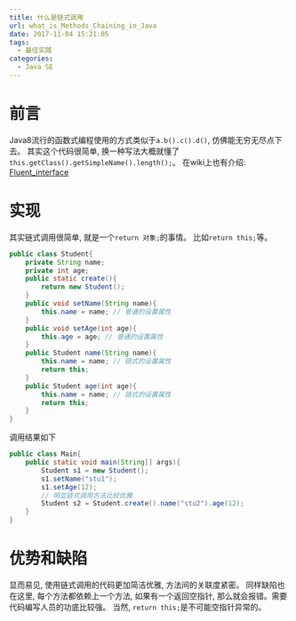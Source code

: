 ```yaml
---
title: 什么是链式调用
url: what_is_Methods_Chaining_in_Java
date: 2017-11-04 15:21:05
tags:
  - 最佳实践
categories:
  - Java SE
---
```


# 前言
Java8流行的函数式编程使用的方式类似于`a.b().c().d()`, 仿佛能无穷无尽点下去。
其实这个代码很简单, 换一种写法大概就懂了`this.getClass().getSimpleName().length();`。
在wiki上也有介绍: [Fluent_interface](https://en.wikipedia.org/wiki/Fluent_interface)
<!-- more -->

# 实现
其实链式调用很简单, 就是一个`return 对象;`的事情。
比如`return this;`等。
```java
public class Student{
    private String name;
    private int age;
    public static create(){
        return new Student();
    }
    public void setName(String name){
        this.name = name; // 普通的设置属性
    }
    public void setAge(int age){
        this.age = age; // 普通的设置属性
    }
    public Student name(String name){
        this.name = name; // 链式的设置属性
        return this;
    }
    public Student age(int age){
        this.name = name; // 链式的设置属性
        return this;
    }
}
```
调用结果如下
```java
public class Main{
    public static void main(String[] args){
        Student s1 = new Student();
        s1.setName("stu1");
        s1.setAge(12);
        // 明显链式调用方法比较优雅
        Student s2 = Student.create().name("stu2").age(12);
    }
}
```

# 优势和缺陷
显而易见, 使用链式调用的代码更加简洁优雅, 方法间的关联度紧密。
同样缺陷也在这里, 每个方法都依赖上一个方法, 如果有一个返回空指针, 那么就会报错。需要代码编写人员的功底比较强。
当然, `return this;`是不可能空指针异常的。